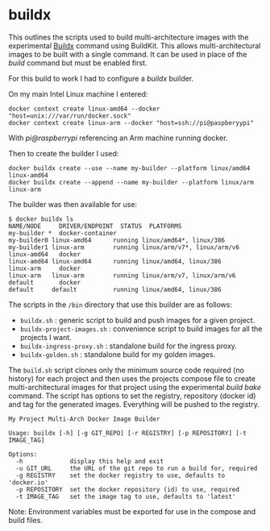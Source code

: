 # buildx

This outlines the scripts used to build multi-architecture images with the experimental [Buildx](https://docs.docker.com/engine/reference/commandline/buildx/) 
command using BuildKit. This allows multi-architectural images to be built with a single command. It can be used in place of the
*build* command but must be enabled first.

For this build to work I had to configure a *buildx* builder.

On my main Intel Linux machine I entered:

    docker context create linux-amd64 --docker "host=unix:///var/run/docker.sock"
    docker context create linux-arm --docker "host=ssh://pi@paspberyypi"

With *pi@raspberrypi* referencing an Arm machine running docker.

Then to create the builder I used:

    docker buildx create --use --name my-builder --platform linux/amd64 linux-amd64
    docker buildx create --append --name my-builder --platform linux/arm linux-arm

The builder was then available for use:
```
$ docker buildx ls
NAME/NODE     DRIVER/ENDPOINT  STATUS  PLATFORMS
my-builder *  docker-container         
my-builder0 linux-amd64      running linux/amd64*, linux/386
my-builder1 linux-arm        running linux/arm/v7*, linux/arm/v6
linux-amd64   docker                   
linux-amd64 linux-amd64      running linux/amd64, linux/386
linux-arm     docker                   
linux-arm   linux-arm        running linux/arm/v7, linux/arm/v6
default       docker                   
default     default          running linux/amd64, linux/386
```
The scripts in the `/bin` directory that use this builder are as follows:

- `buildx.sh` : generic script to build and push images for a given project.
- `buildx-project-images.sh` : convenience script to build images for all the projects I want.
- `buildx-ingress-proxy.sh` : standalone build for the ingress proxy.
- `buildx-golden.sh` : standalone build for my golden images.

The `build.sh` script clones only the minimum source code required (no history) for each project and then uses the projects compose
file to create multi-architectural images for that project using the experimental *build bake* command. The script has options to 
set the registry, repository (docker id) and tag for the generated images. Everything will be pushed to the registry.
```
My Project Multi-Arch Docker Image Builder

Usage: buildx [-h] [-g GIT_REPO] [-r REGISTRY] [-p REPOSITORY] [-t IMAGE_TAG]

Options:
  -h             display this help and exit
  -u GIT_URL     the URL of the git repo to run a build for, required
  -g REGISTRY    set the docker registry to use, defaults to 'docker.io'
  -p REPOSITORY  set the docker repository (id) to use, required
  -t IMAGE_TAG   set the image tag to use, defaults to 'latest'
```
Note: Environment variables must be exported for use in the compose and build files.
